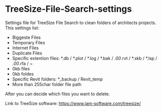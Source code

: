 # TreeSize-File-Search-settings
Settings file for TreeSize File Search to clean folders of architects projects.
This settings list:
* Biggeste Files
* Temporary Files
* Internet Files
* Duplicate Files
* Specific extention files: *.db / *.plot / *.log / *.bak / *.00*.rvt / *.skb / *.lsp / *.00*.rfa / *~*
* 0kb files
* 0kb foldes
* Specific Revit folders: *_backup / Revit_temp
* More than 255char folder file path

After you can decide which files you want to delete.

Link to TreeSize software: https://www.jam-software.com/treesize/
